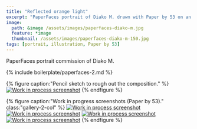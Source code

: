 ```yaml
---
title: "Reflected orange light"
excerpt: "PaperFaces portrait of Diako M. drawn with Paper by 53 on an iPad."
image: 
  path: &image /assets/images/paperfaces-diako-m.jpg 
  feature: *image
  thumbnail: /assets/images/paperfaces-diako-m-150.jpg
tags: [portrait, illustration, Paper by 53]
---
```


PaperFaces portrait commission of Diako M.

{% include boilerplate/paperfaces-2.md %}

{% figure caption:"Pencil sketch to rough out the composition." %}
[![Work in process screenshot](/assets/images/paperfaces-diako-m-process-1-750.jpg)](/assets/images/paperfaces-diako-m-process-1-lg.jpg)
{% endfigure %}

{% figure caption:"Work in progress screenshots (Paper by 53)." class:"gallery-2-col" %}
[![Work in process screenshot](/assets/images/paperfaces-diako-m-process-2-600.jpg)](/assets/images/paperfaces-diako-m-process-2-lg.jpg)
[![Work in process screenshot](/assets/images/paperfaces-diako-m-process-3-600.jpg)](/assets/images/paperfaces-diako-m-process-3-lg.jpg)
[![Work in process screenshot](/assets/images/paperfaces-diako-m-process-4-600.jpg)](/assets/images/paperfaces-diako-m-process-4-lg.jpg)
[![Work in process screenshot](/assets/images/paperfaces-diako-m-process-5-600.jpg)](/assets/images/paperfaces-diako-m-process-5-lg.jpg)
{% endfigure %}
